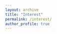 ```yaml
---
layout: archive
title: "Interest"
permalink: /interest/
author_profile: true
---
```


<div id="map" style="height: 600px;"></div>

<!-- 引入 Leaflet 样式和脚本 -->
<link rel="stylesheet" href="https://unpkg.com/leaflet/dist/leaflet.css" />
<script src="https://unpkg.com/leaflet/dist/leaflet.js"></script>
<script src="https://unpkg.com/leaflet-gpx"></script>

<script>
  // 初始化地图
  var map = L.map('map').setView([39.9, 116.4], 10); // 默认北京，可根据需要改

  // 加载底图（OpenStreetMap）
  L.tileLayer('https://{s}.tile.openstreetmap.org/{z}/{x}/{y}.png', {
      attribution: '&copy; OpenStreetMap contributors'
  }).addTo(map);

  // 加载 GPX 文件
  var gpxFiles = [
    {% for file in site.static_files %}
      {% if file.path contains '/gpx/' and file.extname == '.gpx' %}
        "{{ file.path }}",
      {% endif %}
    {% endfor %}
  ];

  gpxFiles.forEach(function(gpx) {
    new L.GPX(gpx, {
      async: true,
      polyline_options: { color: 'blue', weight: 3, opacity: 0.75 }
    }).on('loaded', function(e) {
      var gpxLayer = e.target;
      map.fitBounds(gpxLayer.getBounds());
      // 添加属性 popup
      var info = `
        <b>轨迹文件:</b> ${gpx.split('/').pop()}<br/>
        <b>开始时间:</b> ${gpxLayer.get_start_time()}<br/>
        <b>总长度:</b> ${(gpxLayer.get_distance() / 1000).toFixed(2)} km<br/>
        <b>平均速度:</b> ${(gpxLayer.get_speed() * 3.6).toFixed(2)} km/h
      `;
      gpxLayer.bindPopup(info);
    }).addTo(map);
  });
</script>
